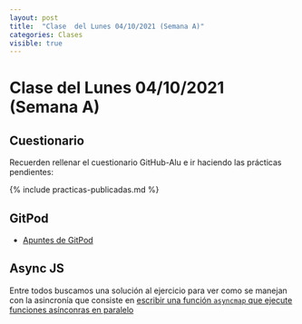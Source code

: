 ```yaml
---
layout: post
title:  "Clase  del Lunes 04/10/2021 (Semana A)"
categories: Clases
visible: true
---
```


# Clase  del Lunes 04/10/2021 (Semana A)

## Cuestionario

Recuerden rellenar el cuestionario GitHub-Alu e ir haciendo las prácticas pendientes:

{% include practicas-publicadas.md %}

## GitPod

* [Apuntes de GitPod]({{site.baseurl}}/tema1-introduccion/gitpod)

## Async JS

Entre todos buscamos una solución al ejercicio para ver como se manejan con la asincronía que consiste en [escribir una función `asyncmap` que ejecute funciones asínconras en paralelo]({{site.baseurl}}/practicas/07p7-t2-asyncmap.html)

